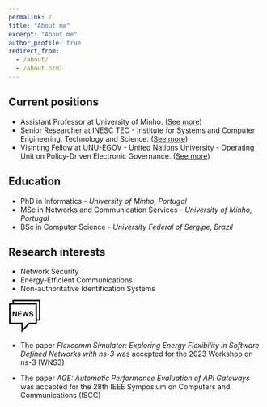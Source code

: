 ```yaml
---
permalink: /
title: "About me"
excerpt: "About me"
author_profile: true
redirect_from: 
  - /about/
  - /about.html
---
```



## Current positions
- Assistant Professor at University of Minho. ([See more](https://www4.di.uminho.pt/~jno/sitedi/nm_6687.html))
- Senior Researcher at INESC TEC - Institute for Systems and Computer Engineering, Technology and Science. ([See more](https://www.inesctec.pt/en/people/joao-marco))
- Visinting Fellow at UNU-EGOV - United Nations University - Operating Unit on Policy-Driven Electronic Governance. ([See more](https://egov.unu.edu/experts/joao-marco-silva.html#profile))


## Education
- PhD in Informatics - *University of Minho, Portugal*
- MSc in Networks and Communication Services - *University of Minho, Portugal*
- BSc in Computer Science - *University Federal of Sergipe, Brazil*


## Research interests
- Network Security
- Energy-Efficient Communications
- Non-authoritative Identification Systems


![](/images/news64.png)

- The paper *Flexcomm Simulator: Exploring Energy Flexibility in Software Defined Networks with ns-3* was accepted for the 2023 Workshop on ns-3 (WNS3)

- The paper *AGE: Automatic Performance Evaluation of API Gateways* was accepted for the 28th IEEE Symposium on Computers and Communications (ISCC)